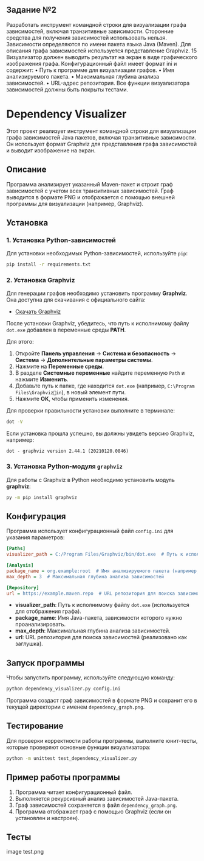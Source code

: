 ## Задание №2
Разработать инструмент командной строки для визуализации графа
зависимостей, включая транзитивные зависимости. Сторонние средства для
получения зависимостей использовать нельзя.
Зависимости определяются по имени пакета языка Java (Maven). Для
описания графа зависимостей используется представление Graphviz.
15
Визуализатор должен выводить результат на экран в виде графического
изображения графа.
Конфигурационный файл имеет формат ini и содержит:
• Путь к программе для визуализации графов.
• Имя анализируемого пакета.
• Максимальная глубина анализа зависимостей.
• URL-адрес репозитория.
Все функции визуализатора зависимостей должны быть покрыты тестами.
# Dependency Visualizer

Этот проект реализует инструмент командной строки для визуализации графа зависимостей Java пакетов, включая транзитивные зависимости. Он использует формат Graphviz для представления графа зависимостей и выводит изображение на экран.

## Описание

Программа анализирует указанный Maven-пакет и строит граф зависимостей с учетом всех транзитивных зависимостей. Граф выводится в формате PNG и отображается с помощью внешней программы для визуализации (например, Graphviz).

## Установка

### 1. Установка Python-зависимостей

Для установки необходимых Python-зависимостей, используйте `pip`:

```bash
pip install -r requirements.txt
```

### 2. Установка Graphviz

Для генерации графов необходимо установить программу **Graphviz**. Она доступна для скачивания с официального сайта:

- [Скачать Graphviz](https://graphviz.org/download/)

После установки Graphviz, убедитесь, что путь к исполнимому файлу `dot.exe` добавлен в переменные среды **PATH**.

Для этого:
1. Откройте **Панель управления** -> **Система и безопасность** -> **Система** -> **Дополнительные параметры системы**.
2. Нажмите на **Переменные среды**.
3. В разделе **Системные переменные** найдите переменную `Path` и нажмите **Изменить**.
4. Добавьте путь к папке, где находится `dot.exe` (например, `C:\Program Files\Graphvizin`), в новый элемент пути.
5. Нажмите **OK**, чтобы применить изменения.

Для проверки правильности установки выполните в терминале:

```bash
dot -V
```

Если установка прошла успешно, вы должны увидеть версию Graphviz, например:

```
dot - graphviz version 2.44.1 (20210120.0846)
```

### 3. Установка Python-модуля `graphviz`

Для работы с Graphviz в Python необходимо установить модуль **graphviz**:

```bash
py -m pip install graphviz
```

## Конфигурация

Программа использует конфигурационный файл `config.ini` для указания параметров:

```ini
[Paths]
visualizer_path = C:/Program Files/Graphviz/bin/dot.exe  # Путь к исполнимому файлу Graphviz

[Analysis]
package_name = org.example:root  # Имя анализируемого пакета (например, для Maven)
max_depth = 3  # Максимальная глубина анализа зависимостей

[Repository]
url = https://example.maven.repo  # URL репозитория для поиска зависимостей
```

- **visualizer_path**: Путь к исполнимому файлу `dot.exe` (используется для отображения графа).
- **package_name**: Имя Java-пакета, зависимости которого нужно проанализировать.
- **max_depth**: Максимальная глубина анализа зависимостей.
- **url**: URL репозитория для поиска зависимостей (реализовано как заглушка).

## Запуск программы

Чтобы запустить программу, используйте следующую команду:

```bash
python dependency_visualizer.py config.ini
```

Программа создаст граф зависимостей в формате PNG и сохранит его в текущей директории с именем `dependency_graph.png`.

## Тестирование

Для проверки корректности работы программы, выполните юнит-тесты, которые проверяют основные функции визуализатора:

```bash
python -m unittest test_dependency_visualizer.py
```

## Пример работы программы

1. Программа читает конфигурационный файл.
2. Выполняется рекурсивный анализ зависимостей Java-пакета.
3. Граф зависимостей сохраняется в файл `dependency_graph.png`.
4. Программа отображает граф с помощью Graphviz (если он установлен и настроен).

## Тесты
image test.png
